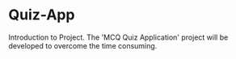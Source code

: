 # Quiz-App
Introduction to Project. The 'MCQ Quiz Application' project will be developed to overcome the time consuming.
